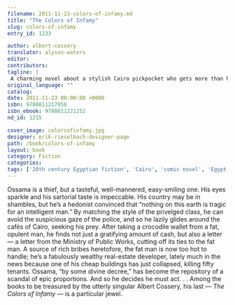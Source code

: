 ```yaml
---
filename: 2011-11-23-colors-of-infamy.md
title: "The Colors of Infamy"
slug: colors-of-infamy
entry_id: 1233

author: albert-cossery
translator: alyson-waters
editor: 
contributors: 
tagline: |
 A charming novel about a stylish Cairo pickpocket who gets more than he bargained for
original_language: ""
catalog: 
date: 2011-11-23 00:00:00 +0000 
isbn: 9780811217958
isbn_ebook: 9780811221252
nd_id: 1215

cover_image: colorsofinfamy.jpg
designer: erik-rieselbach-designer-page
path: /book/colors-of-infamy
layout: book
category: Fiction
categories: 
tags: ['20th century Egyptian fiction', 'Cairo', 'comic novel', 'Egypt', 'French', 'hedonism', 'Middle East', 'thievery']
---
```

Ossama is a thief, but a tasteful, well-mannered, easy-smiling one. His eyes sparkle and his sartorial taste is impeccable. His country may be in shambles, but he’s a hedonist convinced that “nothing on this earth is tragic for an intelligent man.” By matching the style of the privelged class, he can avoid the suspicious gaze of the police, and so he lazily glides around the cafés of Cairo, seeking his prey. After taking a crocodile wallet from a fat, opulent man, he finds not just a gratifying amount of cash, but also a letter — a letter from the Ministry of Public Works, cutting off its ties to the fat man. A source of rich bribes heretofore, the fat man is now too hot to handle; he’s a fabulously wealthy real-estate developer, lately much in the news because one of his cheap buildings has just collapsed, killing fifty tenants. Ossama, “by some divine decree,” has become the repository of a scandal of epic proportions. And so he decides he must act. . . Among the books to be treasured by the utterly singular Albert Cossery, his last — *The Colors of Infamy* — is a particular jewel.





